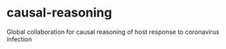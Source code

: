 # causal-reasoning
Global collaboration for causal reasoning of host response to coronavirus infection
